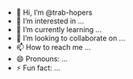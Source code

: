 - 👋 Hi, I’m @trab-hopers
- 👀 I’m interested in ...
- 🌱 I’m currently learning ...
- 💞️ I’m looking to collaborate on ...
- 📫 How to reach me ...
- 😄 Pronouns: ...
- ⚡ Fun fact: ...

<!---
trab-hopers/trab-hopers is a ✨ special ✨ repository because its `README.md` (this file) appears on your GitHub profile.
You can click the Preview link to take a look at your changes.
--->
